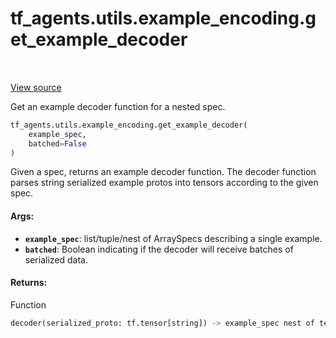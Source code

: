 <div itemscope itemtype="http://developers.google.com/ReferenceObject">
<meta itemprop="name" content="tf_agents.utils.example_encoding.get_example_decoder" />
<meta itemprop="path" content="Stable" />
</div>

# tf_agents.utils.example_encoding.get_example_decoder

<table class="tfo-notebook-buttons tfo-api" align="left">
</table>

<a target="_blank" href="https://github.com/tensorflow/agents/tree/master/tf_agents/utils/example_encoding.py">View
source</a>

Get an example decoder function for a nested spec.

``` python
tf_agents.utils.example_encoding.get_example_decoder(
    example_spec,
    batched=False
)
```



<!-- Placeholder for "Used in" -->

Given a spec, returns an example decoder function. The decoder function parses
string serialized example protos into tensors according to the given spec.

#### Args:

*   <b>`example_spec`</b>: list/tuple/nest of ArraySpecs describing a single
    example.
*   <b>`batched`</b>: Boolean indicating if the decoder will receive batches of
    serialized data.

#### Returns:

Function

```python
decoder(serialized_proto: tf.tensor[string]) -> example_spec nest of tensors
```
